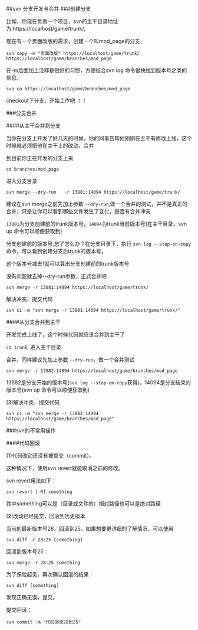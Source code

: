 ##svn 分支开发与合并
###创建分支

比如，你现在负责一个项目，svn的主干目录地址为:https://localhost/game/trunk/,

现在有一个页面改版的需求，创建一个叫mod_page的分支

```svn copy -m "页面改版" https://localhost/game/trunk/  https://localhost/game/branches/mod_page```

在-m后面加上注释是很好的习惯，方便结合svn log 命令很快找到版本号之类的信息。


```svn co https://localhost/game/branches/mod_page```

checkout下分支，开始工作吧 ！！

###分支合并

####从主干合并到分支

当你在分支上开发了好几天的时候，你的同事告知他刚刚在主干有修改上线，这个时候就必须把他在主干上的改动，合并

到目前你正在开发的分支上来

```cd branches/mod_page```

进入分支目录

```svn merge --dry-run   -r 13881:14094 https://localhost/game/trunk/```

建议在svn  merge之前先加上参数 ```--dry-run```,做一个合并的测试，并不是真正的合并，只是让你可以看到哪些文件发生了变化，是否有合并冲突

```13881```为分支创建前的trunk版本号，```14094```为trunk当前版本号(在主干目录，svn up 命令可以顺便获取到)

分支创建前的版本号,忘了怎么办？在分支目录下，执行 ```svn log --stop-on-copy``` 命令，可以看到创建分支后trunk的版本号，

这个版本号减去1就可以算出分支创建前的trunk版本号

没有问题就去掉--dry-run参数，正式合并吧

```svn merge -r 13881:14094 https://localhost/game/trunk/```

解决冲突，提交代码

```svn ci -m "svn merge -r 13881:14094 https://localhost/game/trunk/"```

####从分支合并到主干

开发完成上线了，这个时候代码就应该合并到主干了


```cd trunk```, 进入主干目录

合并，同样建议先加上参数 ```--dry-run```，做一个合并测试

```svn merge -r 13882:14094 https://localhost/game/branches/mod_page```

13882是分支开始的版本号(```svn log --stop-on-copy```获得)，14094是分支结束的版本号(svn up 命令可以顺便获取到)

(3)解决冲突，提交代码

```svn ci -m "svn merge -r 13882:14094 https://localhost/game/branches/mod_page"```


###svn的不常用操作

####代码回滚

(1)代码改动还没有被提交（commit）。

这种情况下，使用svn revert就能取消之前的修改。

svn revert用法如下：

```svn revert [-R] something```

其中something可以是（目录或文件的）相对路径也可以是绝对路径

(2)改动已经提交，回滚到历史版本

当前的最新版本号28，回滚到25，如果想要更详细的了解情况，可以使用
 
 ```svn diff -r 28:25 [something]```
 
 回滚到版本号25：
       
 ```svn merge -r 28:25 something```
 
 为了保险起见，再次确认回滚的结果：
 
 ```svn diff [something]```
 
 发现正确无误，提交。
 
 提交回滚：
 
 ```svn commit -m "代码回滚28到25" ```